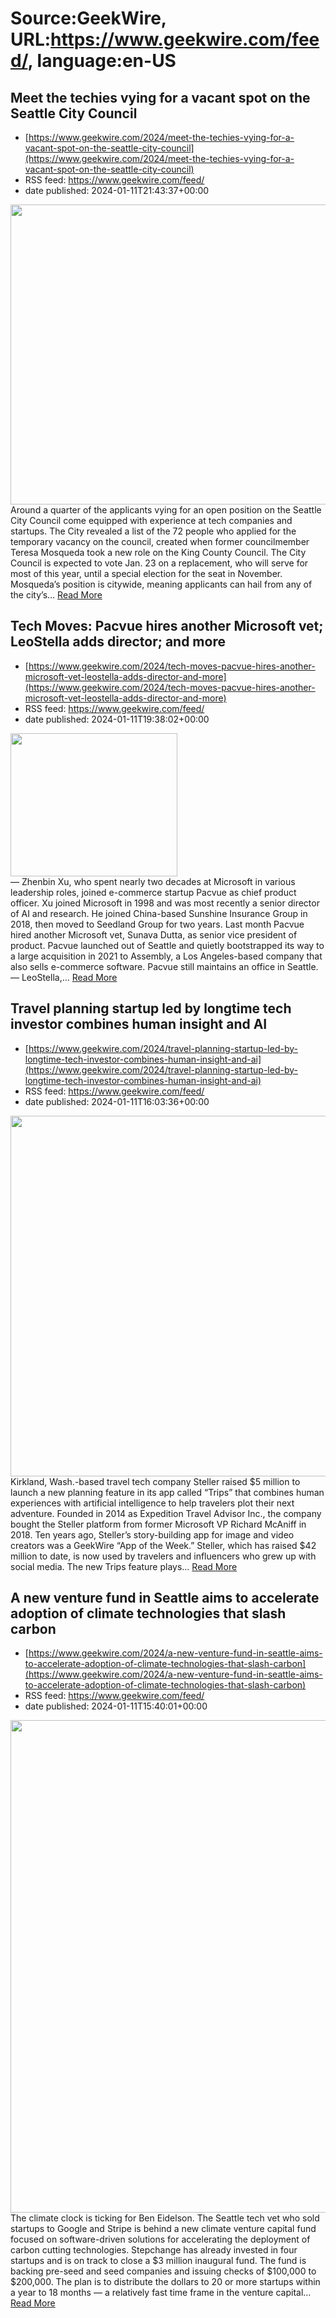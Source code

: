 # Source:GeekWire, URL:https://www.geekwire.com/feed/, language:en-US

## Meet the techies vying for a vacant spot on the Seattle City Council
 - [https://www.geekwire.com/2024/meet-the-techies-vying-for-a-vacant-spot-on-the-seattle-city-council](https://www.geekwire.com/2024/meet-the-techies-vying-for-a-vacant-spot-on-the-seattle-city-council)
 - RSS feed: https://www.geekwire.com/feed/
 - date published: 2024-01-11T21:43:37+00:00

<img alt="" class="webfeedsFeaturedVisual wp-post-image" height="480" src="https://cdn.geekwire.com/wp-content/uploads/2017/10/seattle-city-hall.jpg" width="640" /><br />Around a quarter of the applicants vying for an open position on the Seattle City Council come equipped with experience at tech companies and startups. The City revealed a list of the 72 people who applied for the temporary vacancy on the council, created when former councilmember Teresa Mosqueda took a new role on the King County Council. The City Council is expected to vote Jan. 23 on a replacement, who will serve for most of this year, until a special election for the seat in November. Mosqueda&#8217;s position is citywide, meaning applicants can hail from any of the city&#8217;s&#8230; <a href="https://www.geekwire.com/2024/meet-the-techies-vying-for-a-vacant-spot-on-the-seattle-city-council/">Read More</a>

## Tech Moves: Pacvue hires another Microsoft vet; LeoStella adds director; and more
 - [https://www.geekwire.com/2024/tech-moves-pacvue-hires-another-microsoft-vet-leostella-adds-director-and-more](https://www.geekwire.com/2024/tech-moves-pacvue-hires-another-microsoft-vet-leostella-adds-director-and-more)
 - RSS feed: https://www.geekwire.com/feed/
 - date published: 2024-01-11T19:38:02+00:00

<img alt="" class="webfeedsFeaturedVisual wp-post-image" height="229" src="https://cdn.geekwire.com/wp-content/uploads/2024/01/unnamed-3.jpeg" width="267" /><br />— Zhenbin Xu, who spent nearly two decades at Microsoft in various leadership roles, joined e-commerce startup Pacvue as chief product officer. Xu joined Microsoft in 1998 and was most recently a senior director of AI and research. He joined China-based Sunshine Insurance Group in 2018, then moved to Seedland Group for two years. Last month Pacvue hired another Microsoft vet, Sunava Dutta, as senior vice president of product. Pacvue launched out of Seattle and quietly bootstrapped its way to a large acquisition in 2021 to Assembly, a Los Angeles-based company that also sells e-commerce software. Pacvue still maintains an office in Seattle.  — LeoStella,&#8230; <a href="https://www.geekwire.com/2024/tech-moves-pacvue-hires-another-microsoft-vet-leostella-adds-director-and-more/">Read More</a>

## Travel planning startup led by longtime tech investor combines human insight and AI
 - [https://www.geekwire.com/2024/travel-planning-startup-led-by-longtime-tech-investor-combines-human-insight-and-ai](https://www.geekwire.com/2024/travel-planning-startup-led-by-longtime-tech-investor-combines-human-insight-and-ai)
 - RSS feed: https://www.geekwire.com/feed/
 - date published: 2024-01-11T16:03:36+00:00

<img alt="" class="webfeedsFeaturedVisual wp-post-image" height="577" src="https://cdn.geekwire.com/wp-content/uploads/2024/01/stellerapp.png" width="805" /><br />Kirkland, Wash.-based travel tech company Steller raised $5 million to launch a new planning feature in its app called &#8220;Trips&#8221; that combines human experiences with artificial intelligence to help travelers plot their next adventure. Founded in 2014 as Expedition Travel Advisor Inc., the company bought the Steller platform from former Microsoft VP Richard McAniff in 2018. Ten years ago, Steller&#8217;s story-building app for image and video creators was a GeekWire &#8220;App of the Week.&#8221; Steller, which has raised $42 million to date, is now used by travelers and influencers who grew up with social media. The new Trips feature plays&#8230; <a href="https://www.geekwire.com/2024/travel-planning-startup-led-by-longtime-tech-investor-combines-human-insight-and-ai/">Read More</a>

## A new venture fund in Seattle aims to accelerate adoption of climate technologies that slash carbon
 - [https://www.geekwire.com/2024/a-new-venture-fund-in-seattle-aims-to-accelerate-adoption-of-climate-technologies-that-slash-carbon](https://www.geekwire.com/2024/a-new-venture-fund-in-seattle-aims-to-accelerate-adoption-of-climate-technologies-that-slash-carbon)
 - RSS feed: https://www.geekwire.com/feed/
 - date published: 2024-01-11T15:40:01+00:00

<img alt="" class="webfeedsFeaturedVisual wp-post-image" height="788" src="https://cdn.geekwire.com/wp-content/uploads/2023/09/Eidelson-family-1260x788.jpg" width="1260" /><br />The climate clock is ticking for Ben Eidelson. The Seattle tech vet who sold startups to Google and Stripe is behind a new climate venture capital fund focused on software-driven solutions for accelerating the deployment of carbon cutting technologies. Stepchange has already invested in four startups and is on track to close a $3 million inaugural fund. The fund is backing pre-seed and seed companies and issuing checks of $100,000 to $200,000. The plan is to distribute the dollars to 20 or more startups within a year to 18 months &#8212; a relatively fast time frame in the venture capital&#8230; <a href="https://www.geekwire.com/2024/a-new-venture-fund-in-seattle-aims-to-accelerate-adoption-of-climate-technologies-that-slash-carbon/">Read More</a>

